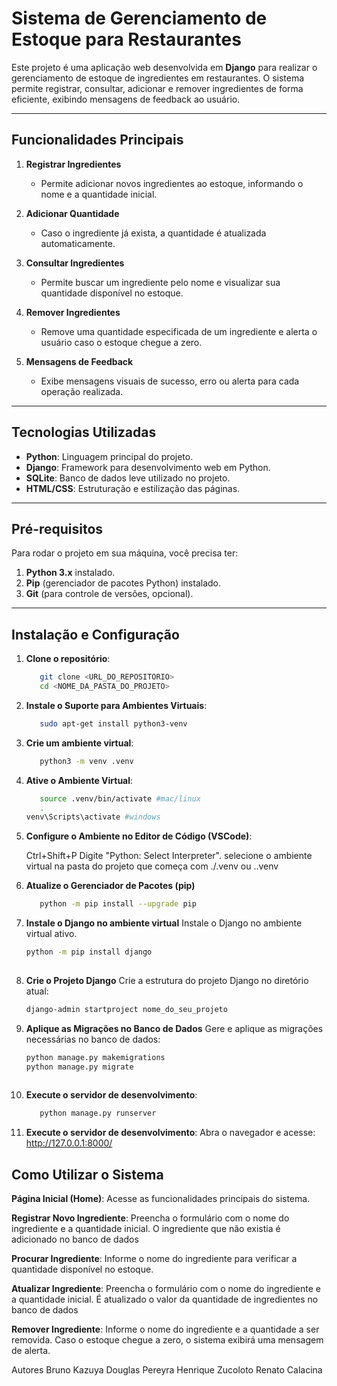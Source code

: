 # **Sistema de Gerenciamento de Estoque para Restaurantes**

Este projeto é uma aplicação web desenvolvida em **Django** para realizar o gerenciamento de estoque de ingredientes em restaurantes. O sistema permite registrar, consultar, adicionar e remover ingredientes de forma eficiente, exibindo mensagens de feedback ao usuário.

---

## **Funcionalidades Principais**

1. **Registrar Ingredientes**  
   - Permite adicionar novos ingredientes ao estoque, informando o nome e a quantidade inicial.

2. **Adicionar Quantidade**  
   - Caso o ingrediente já exista, a quantidade é atualizada automaticamente.

3. **Consultar Ingredientes**  
   - Permite buscar um ingrediente pelo nome e visualizar sua quantidade disponível no estoque.

4. **Remover Ingredientes**  
   - Remove uma quantidade especificada de um ingrediente e alerta o usuário caso o estoque chegue a zero.

5. **Mensagens de Feedback**  
   - Exibe mensagens visuais de sucesso, erro ou alerta para cada operação realizada.

---

## **Tecnologias Utilizadas**

- **Python**: Linguagem principal do projeto.  
- **Django**: Framework para desenvolvimento web em Python.  
- **SQLite**: Banco de dados leve utilizado no projeto.  
- **HTML/CSS**: Estruturação e estilização das páginas.  

---

## **Pré-requisitos**

Para rodar o projeto em sua máquina, você precisa ter:  
1. **Python 3.x** instalado.  
2. **Pip** (gerenciador de pacotes Python) instalado.  
3. **Git** (para controle de versões, opcional).

---

## **Instalação e Configuração**

1. **Clone o repositório**:
   ```bash
      git clone <URL_DO_REPOSITORIO>
      cd <NOME_DA_PASTA_DO_PROJETO>

2. **Instale o Suporte para Ambientes Virtuais**:
   ```bash
      sudo apt-get install python3-venv

3. **Crie um ambiente virtual**:
    ```bash
       python3 -m venv .venv

4. **Ative o Ambiente Virtual**:
   ```bash
      source .venv/bin/activate #mac/linux
      .
   venv\Scripts\activate #windows

5. **Configure o Ambiente no Editor de Código (VSCode)**:
   
   Ctrl+Shift+P
   Digite "Python: Select Interpreter".
   selecione o ambiente virtual na pasta do projeto que começa com ./.venv ou .\.venv

6. **Atualize o Gerenciador de Pacotes (pip)**
   ```bash
      python -m pip install --upgrade pip


7. **Instale o Django no ambiente virtual**
Instale o Django no ambiente virtual ativo.
   ```bash
   python -m pip install django
      
8. **Crie o Projeto Django**
Crie a estrutura do projeto Django no diretório atual:
   ```bash
   django-admin startproject nome_do_seu_projeto


9. **Aplique as Migrações no Banco de Dados**
Gere e aplique as migrações necessárias no banco de dados:

   ```bash
   python manage.py makemigrations
   python manage.py migrate
      
10. **Execute o servidor de desenvolvimento**:
    ```bash
       python manage.py runserver

11. **Execute o servidor de desenvolvimento**:
   Abra o navegador e acesse:
   http://127.0.0.1:8000/


## **Como Utilizar o Sistema**

**Página Inicial (Home)**:
        Acesse as funcionalidades principais do sistema.

**Registrar Novo Ingrediente**:
        Preencha o formulário com o nome do ingrediente e a quantidade inicial.
        O ingrediente que não existia é adicionado no banco de dados

**Procurar Ingrediente**:
        Informe o nome do ingrediente para verificar a quantidade disponível no estoque.

**Atualizar Ingrediente**:
        Preencha o formulário com o nome do ingrediente e a quantidade inicial.
        É atualizado o valor da quantidade de ingredientes no banco de dados

**Remover Ingrediente**:
        Informe o nome do ingrediente e a quantidade a ser removida.
        Caso o estoque chegue a zero, o sistema exibirá uma mensagem de alerta.


Autores
Bruno Kazuya
Douglas Pereyra
Henrique Zucoloto
Renato Calacina
